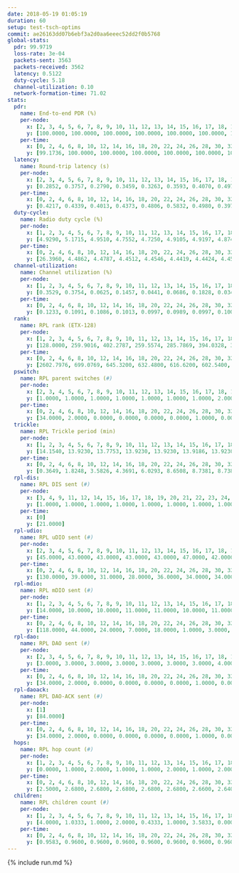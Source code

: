 ```yaml
---
date: 2018-05-19 01:05:19
duration: 60
setup: test-tsch-optims
commit: ae26163dd07b6ebf3a2d0aa6eeec52dd2f0b5768
global-stats:
  pdr: 99.9719
  loss-rate: 3e-04
  packets-sent: 3563
  packets-received: 3562
  latency: 0.5122
  duty-cycle: 5.18
  channel-utilization: 0.10
  network-formation-time: 71.02
stats:
  pdr:
    name: End-to-end PDR (%)
    per-node:
      x: [2, 3, 4, 5, 6, 7, 8, 9, 10, 11, 12, 13, 14, 15, 16, 17, 18, 19, 20, 21, 22, 23, 24, 25]
      y: [100.0000, 100.0000, 100.0000, 100.0000, 100.0000, 100.0000, 100.0000, 100.0000, 100.0000, 100.0000, 100.0000, 100.0000, 100.0000, 100.0000, 100.0000, 99.3377, 100.0000, 100.0000, 100.0000, 100.0000, 100.0000, 100.0000, 100.0000, 100.0000]
    per-time:
      x: [0, 2, 4, 6, 8, 10, 12, 14, 16, 18, 20, 22, 24, 26, 28, 30, 32, 34, 36, 38, 40, 42, 44, 46, 48, 50, 52, 54, 56, 58, 60]
      y: [99.1736, 100.0000, 100.0000, 100.0000, 100.0000, 100.0000, 100.0000, 100.0000, 100.0000, 100.0000, 100.0000, 100.0000, 100.0000, 100.0000, 100.0000, 100.0000, 100.0000, 100.0000, 100.0000, 100.0000, 100.0000, 100.0000, 100.0000, 100.0000, 100.0000, 100.0000, 100.0000, 100.0000, 100.0000, 100.0000, null]
  latency:
    name: Round-trip latency (s)
    per-node:
      x: [2, 3, 4, 5, 6, 7, 8, 9, 10, 11, 12, 13, 14, 15, 16, 17, 18, 19, 20, 21, 22, 23, 24, 25]
      y: [0.2852, 0.3757, 0.2790, 0.3459, 0.3263, 0.3593, 0.4070, 0.4971, 0.3539, 0.4889, 0.3821, 0.4136, 0.3879, 0.6029, 0.5925, 0.4864, 0.5902, 0.5964, 0.6921, 0.6615, 0.7861, 0.8683, 0.7769, 0.6666]
    per-time:
      x: [0, 2, 4, 6, 8, 10, 12, 14, 16, 18, 20, 22, 24, 26, 28, 30, 32, 34, 36, 38, 40, 42, 44, 46, 48, 50, 52, 54, 56, 58, 60]
      y: [0.4217, 0.4339, 0.4013, 0.4373, 0.4806, 0.5832, 0.4980, 0.3977, 0.4150, 0.4388, 0.4974, 0.6034, 0.5652, 0.4855, 0.4386, 0.4110, 0.5193, 0.5353, 0.5508, 0.5465, 0.5789, 0.4600, 0.5286, 0.6029, 0.5456, 0.5347, 0.5952, 0.5791, 0.6406, 0.6978, null]
  duty-cycle:
    name: Radio duty cycle (%)
    per-node:
      x: [1, 2, 3, 4, 5, 6, 7, 8, 9, 10, 11, 12, 13, 14, 15, 16, 17, 18, 19, 20, 21, 22, 23, 24, 25]
      y: [4.9290, 5.1715, 4.9510, 4.7552, 4.7250, 4.9105, 4.9197, 4.8745, 5.0914, 4.8165, 5.0950, 5.0328, 5.6179, 5.2781, 5.1159, 4.8431, 5.2982, 5.3131, 5.9604, 5.4434, 5.6109, 5.3183, 5.4499, 5.5250, 5.4280]
    per-time:
      x: [0, 2, 4, 6, 8, 10, 12, 14, 16, 18, 20, 22, 24, 26, 28, 30, 32, 34, 36, 38, 40, 42, 44, 46, 48, 50, 52, 54, 56, 58]
      y: [26.3960, 4.4862, 4.4787, 4.4512, 4.4546, 4.4419, 4.4424, 4.4562, 4.4304, 4.4611, 4.4489, 4.4462, 4.4422, 4.4521, 4.4640, 4.4461, 4.4778, 4.4293, 4.4387, 4.4382, 4.4384, 4.4395, 4.4371, 4.4227, 4.4283, 4.4297, 4.4304, 4.4502, 4.4416, 4.4683]
  channel-utilization:
    name: Channel utilization (%)
    per-node:
      x: [1, 2, 3, 4, 5, 6, 7, 8, 9, 10, 11, 12, 13, 14, 15, 16, 17, 18, 19, 20, 21, 22, 23, 24, 25]
      y: [0.3529, 0.3754, 0.0625, 0.1457, 0.0441, 0.0686, 0.1828, 0.0349, 0.0336, 0.0637, 0.0351, 0.0353, 0.3692, 0.0387, 0.0378, 0.0412, 0.0515, 0.0949, 0.1794, 0.0624, 0.0646, 0.0429, 0.0333, 0.0402, 0.0342]
    per-time:
      x: [0, 2, 4, 6, 8, 10, 12, 14, 16, 18, 20, 22, 24, 26, 28, 30, 32, 34, 36, 38, 40, 42, 44, 46, 48, 50, 52, 54, 56, 58]
      y: [0.1233, 0.1091, 0.1086, 0.1013, 0.0997, 0.0989, 0.0997, 0.1009, 0.0954, 0.1053, 0.1028, 0.1006, 0.1001, 0.1002, 0.1093, 0.0986, 0.1071, 0.0962, 0.1003, 0.0969, 0.0977, 0.0994, 0.0936, 0.0933, 0.0959, 0.0938, 0.0954, 0.1016, 0.1026, 0.1018]
  rank:
    name: RPL rank (ETX-128)
    per-node:
      x: [1, 2, 3, 4, 5, 6, 7, 8, 9, 10, 11, 12, 13, 14, 15, 16, 17, 18, 19, 20, 21, 22, 23, 24, 25]
      y: [128.0000, 259.9016, 402.2787, 259.5574, 285.7869, 394.0328, 355.2623, 551.3934, 712.6613, 511.4426, 619.9180, 538.5323, 443.6774, 759.5082, 732.3443, 764.9048, 625.3438, 688.1803, 1683.4516, 807.4194, 1822.6613, 944.1429, 1072.0000, 936.5156, 893.9516]
    per-time:
      x: [0, 2, 4, 6, 8, 10, 12, 14, 16, 18, 20, 22, 24, 26, 28, 30, 32, 34, 36, 38, 40, 42, 44, 46, 48, 50, 52, 54, 56, 58]
      y: [2602.7976, 699.0769, 645.3200, 632.4800, 616.6200, 602.5400, 603.3137, 585.3400, 575.8000, 577.0800, 578.2000, 574.6800, 577.0000, 577.4118, 593.9600, 602.4000, 593.7000, 571.6400, 552.8800, 558.9608, 559.3600, 564.6154, 545.8200, 546.9000, 554.3400, 540.7400, 539.7600, 546.2800, 547.5200, 571.0000]
  pswitch:
    name: RPL parent switches (#)
    per-node:
      x: [2, 3, 4, 5, 6, 7, 8, 9, 10, 11, 12, 13, 14, 15, 16, 17, 18, 19, 20, 21, 22, 23, 24, 25]
      y: [1.0000, 1.0000, 1.0000, 1.0000, 1.0000, 1.0000, 1.0000, 2.0000, 1.0000, 1.0000, 2.0000, 2.0000, 1.0000, 1.0000, 3.0000, 4.0000, 1.0000, 2.0000, 2.0000, 2.0000, 3.0000, 3.0000, 4.0000, 2.0000]
    per-time:
      x: [0, 2, 4, 6, 8, 10, 12, 14, 16, 18, 20, 22, 24, 26, 28, 30, 32, 34, 36, 38, 40, 42, 44, 46, 48, 50, 52, 54, 56, 58]
      y: [34.0000, 2.0000, 0.0000, 0.0000, 0.0000, 0.0000, 1.0000, 0.0000, 0.0000, 0.0000, 0.0000, 0.0000, 1.0000, 1.0000, 0.0000, 0.0000, 0.0000, 0.0000, 0.0000, 1.0000, 0.0000, 2.0000, 0.0000, 0.0000, 0.0000, 0.0000, 0.0000, 0.0000, 0.0000, 1.0000]
  trickle:
    name: RPL Trickle period (min)
    per-node:
      x: [1, 2, 3, 4, 5, 6, 7, 8, 9, 10, 11, 12, 13, 14, 15, 16, 17, 18, 19, 20, 21, 22, 23, 24, 25]
      y: [14.1540, 13.9230, 13.7753, 13.9230, 13.9230, 13.9186, 13.9230, 13.7753, 13.4992, 13.7753, 13.7373, 13.8350, 13.6952, 13.7373, 13.7395, 13.6165, 12.8800, 13.7373, 13.4144, 13.2371, 13.2360, 13.2871, 13.6902, 13.0773, 13.4893]
    per-time:
      x: [0, 2, 4, 6, 8, 10, 12, 14, 16, 18, 20, 22, 24, 26, 28, 30, 32, 34, 36, 38, 40, 42, 44, 46, 48, 50, 52, 54, 56, 58]
      y: [0.3649, 1.8248, 3.5826, 4.3691, 6.0293, 8.6508, 8.7381, 8.7381, 9.9615, 16.4277, 17.4763, 17.4763, 17.4763, 17.4763, 17.4763, 17.4763, 17.4763, 17.4763, 17.4763, 17.4763, 17.4763, 17.4763, 17.4763, 17.4763, 17.4763, 17.4763, 17.4763, 17.4763, 17.4763, 17.4763]
  rpl-dis:
    name: RPL DIS sent (#)
    per-node:
      x: [3, 4, 9, 11, 12, 14, 15, 16, 17, 18, 19, 20, 21, 22, 23, 24, 25]
      y: [1.0000, 1.0000, 1.0000, 1.0000, 1.0000, 1.0000, 1.0000, 1.0000, 1.0000, 1.0000, 2.0000, 1.0000, 2.0000, 1.0000, 2.0000, 2.0000, 1.0000]
    per-time:
      x: [0]
      y: [21.0000]
  rpl-udio:
    name: RPL uDIO sent (#)
    per-node:
      x: [2, 3, 4, 5, 6, 7, 8, 9, 10, 11, 12, 13, 14, 15, 16, 17, 18, 19, 20, 21, 22, 23, 24, 25]
      y: [45.0000, 43.0000, 43.0000, 43.0000, 43.0000, 47.0000, 42.0000, 46.0000, 46.0000, 47.0000, 45.0000, 41.0000, 42.0000, 40.0000, 42.0000, 51.0000, 46.0000, 45.0000, 50.0000, 44.0000, 44.0000, 45.0000, 51.0000, 44.0000]
    per-time:
      x: [0, 2, 4, 6, 8, 10, 12, 14, 16, 18, 20, 22, 24, 26, 28, 30, 32, 34, 36, 38, 40, 42, 44, 46, 48, 50, 52, 54, 56, 58, 60]
      y: [130.0000, 39.0000, 31.0000, 28.0000, 36.0000, 34.0000, 34.0000, 34.0000, 33.0000, 31.0000, 29.0000, 33.0000, 28.0000, 33.0000, 33.0000, 34.0000, 33.0000, 33.0000, 32.0000, 32.0000, 34.0000, 31.0000, 30.0000, 31.0000, 30.0000, 33.0000, 28.0000, 36.0000, 30.0000, 34.0000, 8.0000]
  rpl-mdio:
    name: RPL mDIO sent (#)
    per-node:
      x: [1, 2, 3, 4, 5, 6, 7, 8, 9, 10, 11, 12, 13, 14, 15, 16, 17, 18, 19, 20, 21, 22, 23, 24, 25]
      y: [14.0000, 10.0000, 10.0000, 11.0000, 11.0000, 10.0000, 11.0000, 10.0000, 11.0000, 10.0000, 10.0000, 10.0000, 10.0000, 10.0000, 10.0000, 11.0000, 16.0000, 10.0000, 12.0000, 14.0000, 13.0000, 16.0000, 12.0000, 15.0000, 10.0000]
    per-time:
      x: [0, 2, 4, 6, 8, 10, 12, 14, 16, 18, 20, 22, 24, 26, 28, 30, 32, 34, 36, 38, 40, 42, 44, 46, 48, 50, 52]
      y: [118.0000, 44.0000, 24.0000, 7.0000, 18.0000, 1.0000, 3.0000, 8.0000, 11.0000, 3.0000, 0.0000, 0.0000, 0.0000, 3.0000, 6.0000, 4.0000, 5.0000, 7.0000, 0.0000, 0.0000, 0.0000, 0.0000, 5.0000, 5.0000, 4.0000, 9.0000, 2.0000]
  rpl-dao:
    name: RPL DAO sent (#)
    per-node:
      x: [2, 3, 4, 5, 6, 7, 8, 9, 10, 11, 12, 13, 14, 15, 16, 17, 18, 19, 20, 21, 22, 23, 24, 25]
      y: [3.0000, 3.0000, 3.0000, 3.0000, 3.0000, 3.0000, 3.0000, 4.0000, 3.0000, 3.0000, 3.0000, 4.0000, 3.0000, 3.0000, 4.0000, 5.0000, 3.0000, 4.0000, 4.0000, 4.0000, 4.0000, 3.0000, 5.0000, 4.0000]
    per-time:
      x: [0, 2, 4, 6, 8, 10, 12, 14, 16, 18, 20, 22, 24, 26, 28, 30, 32, 34, 36, 38, 40, 42, 44, 46, 48, 50, 52, 54, 56, 58]
      y: [34.0000, 2.0000, 0.0000, 0.0000, 0.0000, 0.0000, 1.0000, 0.0000, 0.0000, 0.0000, 0.0000, 0.0000, 1.0000, 1.0000, 18.0000, 3.0000, 0.0000, 0.0000, 0.0000, 1.0000, 0.0000, 2.0000, 0.0000, 0.0000, 0.0000, 0.0000, 1.0000, 1.0000, 12.0000, 7.0000]
  rpl-daoack:
    name: RPL DAO-ACK sent (#)
    per-node:
      x: [1]
      y: [84.0000]
    per-time:
      x: [0, 2, 4, 6, 8, 10, 12, 14, 16, 18, 20, 22, 24, 26, 28, 30, 32, 34, 36, 38, 40, 42, 44, 46, 48, 50, 52, 54, 56, 58]
      y: [34.0000, 2.0000, 0.0000, 0.0000, 0.0000, 0.0000, 1.0000, 0.0000, 0.0000, 0.0000, 0.0000, 0.0000, 1.0000, 1.0000, 18.0000, 3.0000, 0.0000, 0.0000, 0.0000, 1.0000, 0.0000, 2.0000, 0.0000, 0.0000, 0.0000, 0.0000, 0.0000, 2.0000, 12.0000, 7.0000]
  hops:
    name: RPL hop count (#)
    per-node:
      x: [1, 2, 3, 4, 5, 6, 7, 8, 9, 10, 11, 12, 13, 14, 15, 16, 17, 18, 19, 20, 21, 22, 23, 24, 25]
      y: [0.0000, 1.0000, 2.0000, 1.0000, 1.0000, 2.0000, 1.0000, 2.0000, 3.0000, 2.0000, 3.0000, 2.0000, 2.0000, 2.0000, 3.0000, 3.2500, 2.9500, 3.0000, 3.0000, 4.0000, 4.0000, 4.6667, 5.1833, 4.4333, 4.0000]
    per-time:
      x: [0, 2, 4, 6, 8, 10, 12, 14, 16, 18, 20, 22, 24, 26, 28, 30, 32, 34, 36, 38, 40, 42, 44, 46, 48, 50, 52, 54, 56, 58]
      y: [2.5000, 2.6800, 2.6800, 2.6800, 2.6800, 2.6800, 2.6600, 2.6400, 2.6400, 2.6400, 2.6400, 2.6400, 2.6400, 2.6200, 2.6000, 2.6000, 2.6000, 2.6000, 2.6000, 2.6000, 2.6000, 2.5600, 2.6000, 2.6000, 2.6000, 2.6000, 2.6000, 2.6000, 2.6000, 2.5600]
  children:
    name: RPL children count (#)
    per-node:
      x: [1, 2, 3, 4, 5, 6, 7, 8, 9, 10, 11, 12, 13, 14, 15, 16, 17, 18, 19, 20, 21, 22, 23, 24, 25]
      y: [4.0000, 1.0333, 1.0000, 2.0000, 0.4333, 1.0000, 3.5833, 0.0000, 0.0000, 1.0000, 0.0000, 0.0000, 3.6833, 0.0000, 0.0000, 0.0167, 0.2667, 1.5333, 2.3051, 0.8667, 0.6949, 0.2500, 0.0000, 0.3333, 0.0167]
    per-time:
      x: [0, 2, 4, 6, 8, 10, 12, 14, 16, 18, 20, 22, 24, 26, 28, 30, 32, 34, 36, 38, 40, 42, 44, 46, 48, 50, 52, 54, 56, 58]
      y: [0.9583, 0.9600, 0.9600, 0.9600, 0.9600, 0.9600, 0.9600, 0.9600, 0.9600, 0.9600, 0.9600, 0.9600, 0.9600, 0.9600, 0.9600, 0.9600, 0.9600, 0.9600, 0.9600, 0.9600, 0.9600, 0.9600, 0.9600, 0.9600, 0.9600, 0.9600, 0.9600, 0.9600, 0.9600, 0.9600]
---
```


{% include run.md %}

